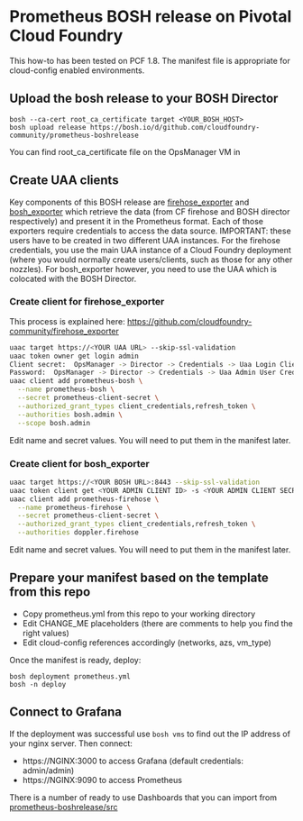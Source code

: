# Prometheus BOSH release on Pivotal Cloud Foundry

This how-to has been tested on PCF 1.8. The manifest file is appropriate for cloud-config enabled environments.

## Upload the bosh release to your BOSH Director

```
bosh --ca-cert root_ca_certificate target <YOUR_BOSH_HOST>
bosh upload release https://bosh.io/d/github.com/cloudfoundry-community/prometheus-boshrelease
```
You can find root_ca_certificate file on the OpsManager VM in

## Create UAA clients
Key components of this BOSH release are [firehose_exporter](https://github.com/cloudfoundry-community/firehose_exporter) and [bosh_exporter](https://github.com/cloudfoundry-community/bosh_exporter) which retrieve the data (from CF firehose and BOSH director respectively) and present it in the Prometheus format. Each of those exporters require credentials to access the data source. IMPORTANT: these users have to be created in two different UAA instances. For the firehose credentials, you use the main UAA instance of a Cloud Foundry deployment (where you would normally create users/clients, such as those for any other nozzles). For bosh_exporter however, you need to use the UAA which is colocated with the BOSH Director.

### Create client for firehose_exporter
This process is explained here: https://github.com/cloudfoundry-community/firehose_exporter
```bash
uaac target https://<YOUR UAA URL> --skip-ssl-validation
uaac token owner get login admin
Client secret:  OpsManager -> Director -> Credentials -> Uaa Login Client Credentials
Password:  OpsManager -> Director -> Credentials -> Uaa Admin User Credentials
uaac client add prometheus-bosh \
  --name prometheus-bosh \
  --secret prometheus-client-secret \
  --authorized_grant_types client_credentials,refresh_token \
  --authorities bosh.admin \
  --scope bosh.admin
```
Edit name and secret values. You will need to put them in the manifest later.

### Create client for bosh_exporter
```bash
uaac target https://<YOUR BOSH URL>:8443 --skip-ssl-validation
uaac token client get <YOUR ADMIN CLIENT ID> -s <YOUR ADMIN CLIENT SECRET>
uaac client add prometheus-firehose \
  --name prometheus-firehose \
  --secret prometheus-client-secret \
  --authorized_grant_types client_credentials,refresh_token \
  --authorities doppler.firehose
```
Edit name and secret values. You will need to put them in the manifest later.

##
## Prepare your manifest based on the template from this repo
* Copy prometheus.yml from this repo to your working directory
* Edit CHANGE_ME placeholders (there are comments to help you find the right values)
* Edit cloud-config references accordingly (networks, azs, vm_type)

Once the manifest is ready, deploy:
```
bosh deployment prometheus.yml
bosh -n deploy
```

## Connect to Grafana
If the deployment was successful use ```bosh vms``` to find out the IP address of your nginx server. Then connect:
* https://NGINX:3000 to access Grafana (default credentials: admin/admin)
* https://NGINX:9090 to access Prometheus

There is a number of ready to use Dashboards that you can import from [prometheus-boshrelease/src](https://github.com/cloudfoundry-community/prometheus-boshrelease/tree/master/src)
